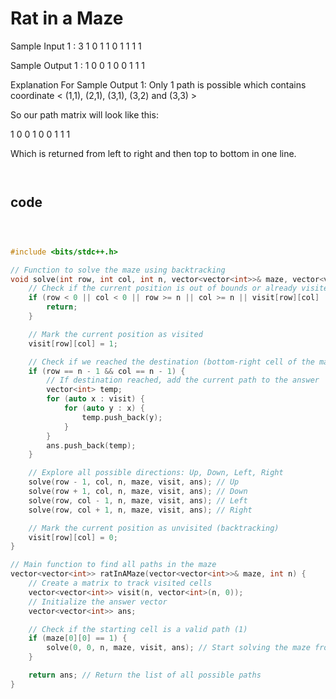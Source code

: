 # Rat in a Maze


Sample Input 1 :
3
1 0 1
1 0 1
1 1 1


Sample Output 1 :
1 0 0 1 0 0 1 1 1 


Explanation For Sample Output 1:
Only 1 path is possible which contains coordinate < (1,1), (2,1), (3,1), (3,2) and (3,3) >

So our path matrix will look like this:

1 0 0
1 0 0
1 1 1

Which is returned from left to right and then top to bottom in one line.


```md



```

## code
```cpp



#include <bits/stdc++.h>

// Function to solve the maze using backtracking
void solve(int row, int col, int n, vector<vector<int>>& maze, vector<vector<int>>& visit, vector<vector<int>>& ans) {
    // Check if the current position is out of bounds or already visited or is a wall (0)
    if (row < 0 || col < 0 || row >= n || col >= n || visit[row][col] || maze[row][col] == 0) {
        return;
    }

    // Mark the current position as visited
    visit[row][col] = 1;

    // Check if we reached the destination (bottom-right cell of the maze)
    if (row == n - 1 && col == n - 1) {
        // If destination reached, add the current path to the answer
        vector<int> temp;
        for (auto x : visit) {
            for (auto y : x) {
                temp.push_back(y);
            }
        }
        ans.push_back(temp);
    }

    // Explore all possible directions: Up, Down, Left, Right
    solve(row - 1, col, n, maze, visit, ans); // Up
    solve(row + 1, col, n, maze, visit, ans); // Down
    solve(row, col - 1, n, maze, visit, ans); // Left
    solve(row, col + 1, n, maze, visit, ans); // Right

    // Mark the current position as unvisited (backtracking)
    visit[row][col] = 0;
}

// Main function to find all paths in the maze
vector<vector<int>> ratInAMaze(vector<vector<int>>& maze, int n) {
    // Create a matrix to track visited cells
    vector<vector<int>> visit(n, vector<int>(n, 0));
    // Initialize the answer vector
    vector<vector<int>> ans;

    // Check if the starting cell is a valid path (1)
    if (maze[0][0] == 1) {
        solve(0, 0, n, maze, visit, ans); // Start solving the maze from the top-left cell
    }

    return ans; // Return the list of all possible paths
}

```